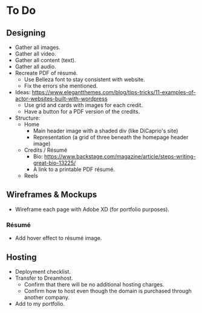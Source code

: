 # To Do

## Designing

- Gather all images.
- Gather all video.
- Gather all content (text).
- Gather all audio.
- Recreate PDF of résumé.
  - Use Belleza font to stay consistent with website.
  - Fix the errors she mentioned.
- Ideas: https://www.elegantthemes.com/blog/tips-tricks/11-examples-of-actor-websites-built-with-wordpress
  - Use grid and cards with images for each credit.
  - Have a button for a PDF version of the credits.
- Structure:
  - Home
    - Main header image with a shaded div (like DiCaprio's site)
    - Representation (a grid of three beneath the homepage header image)
  - Credits / Résumé
    - Bio: https://www.backstage.com/magazine/article/steps-writing-great-bio-13225/
    - A link to a printable PDF résumé.
  - Reels


## Wireframes & Mockups

- Wireframe each page with Adobe XD (for portfolio purposes).


### Résumé

- Add hover effect to résumé image.


## Hosting

- Deployment checklist.
- Transfer to Dreamhost.
  - Confirm that there will be no additional hosting charges.
  - Confirm how to host even though the domain is purchased through another company.
- Add to my portfolio.